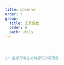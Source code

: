 ```yaml
---
title: observe
order: 7
group:
  title: 工具函数
  order: 9
  path: utils
---
```



```jsx



// 监视元素在文档视口的可见性



```
